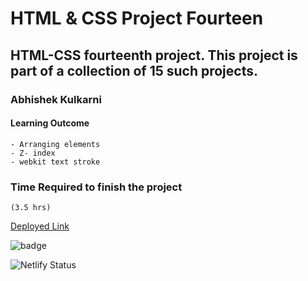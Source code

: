 #   HTML & CSS Project Fourteen

## HTML-CSS fourteenth  project. This project is part of a collection of 15 such projects.

### Abhishek Kulkarni

#### Learning Outcome
    - Arranging elements
    - Z- index
    - webkit text stroke

### Time Required to finish the project
    (3.5 hrs)

 [Deployed Link](https://css-html-project-fourteen.netlify.app/)

![badge](https://img.shields.io/badge/Deployment-Up-green)

![Netlify Status](https://api.netlify.com/api/v1/badges/e5dcbd71-f751-4f64-82ad-b8ca486d528a/deploy-status)